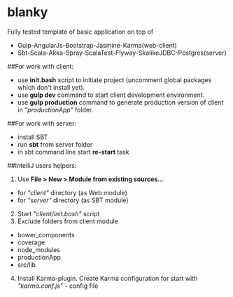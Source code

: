 # blanky

Fully tested template of basic application on top of
 - Gulp-AngularJs-Bootstrap-Jasmine-Karma(web-client)
 - Sbt-Scala-Akka-Spray-ScalaTest-Flyway-SkalikeJDBC-Postgres(server)

##For work with client:
 - use **init.bash** script to initiate project (uncomment global packages which don't install yet).
 - use **gulp dev** command to start client development environment.
 - use **gulp production** command to generate production version of client in *"productionApp"* folder.
 
##For work with server:
 - install SBT
 - run **sbt** from server folder
 - in sbt command line start **re-start** task

##IntelliJ users helpers:
 1. Use **File > New > Module from existing sources...**
   - for *"client"* directory (as Web module)
   - for *"server"* directory (as SBT module)
 2. Start *"client/init.bash"* script 
 3. Exclude folders from client module
   - bower_components
   - coverage
   - node_modules
   - productionApp
   - src/lib
 4. Install Karma-plugin. Create Karma configuration for start with *"karma.conf.js"* - config file
